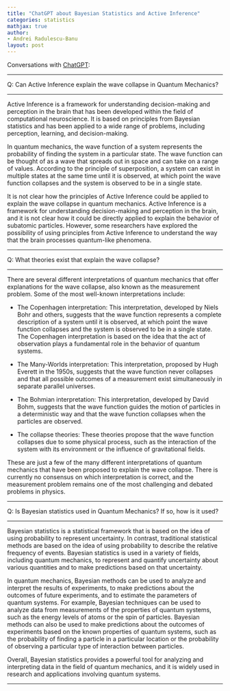 ```yaml
---
title: "ChatGPT about Bayesian Statistics and Active Inference"
categories: statistics
mathjax: true
author:
- Andrei Radulescu-Banu
layout: post
---
```


Conversations with [ChatGPT](https://openai.com/blog/chatgpt/):

---

Q: Can Active Inference explain the wave collapse in Quantum Mechanics?

---

Active Inference is a framework for understanding decision-making and perception in the brain that has been developed within the field of computational neuroscience. It is based on principles from Bayesian statistics and has been applied to a wide range of problems, including perception, learning, and decision-making.

In quantum mechanics, the wave function of a system represents the probability of finding the system in a particular state. The wave function can be thought of as a wave that spreads out in space and can take on a range of values. According to the principle of superposition, a system can exist in multiple states at the same time until it is observed, at which point the wave function collapses and the system is observed to be in a single state.

It is not clear how the principles of Active Inference could be applied to explain the wave collapse in quantum mechanics. Active Inference is a framework for understanding decision-making and perception in the brain, and it is not clear how it could be directly applied to explain the behavior of subatomic particles. However, some researchers have explored the possibility of using principles from Active Inference to understand the way that the brain processes quantum-like phenomena.

---

Q: What theories exist that explain the wave collapse?

---

There are several different interpretations of quantum mechanics that offer explanations for the wave collapse, also known as the measurement problem. Some of the most well-known interpretations include:

- The Copenhagen interpretation: This interpretation, developed by Niels Bohr and others, suggests that the wave function represents a complete description of a system until it is observed, at which point the wave function collapses and the system is observed to be in a single state. The Copenhagen interpretation is based on the idea that the act of observation plays a fundamental role in the behavior of quantum systems.

- The Many-Worlds interpretation: This interpretation, proposed by Hugh Everett in the 1950s, suggests that the wave function never collapses and that all possible outcomes of a measurement exist simultaneously in separate parallel universes.

- The Bohmian interpretation: This interpretation, developed by David Bohm, suggests that the wave function guides the motion of particles in a deterministic way and that the wave function collapses when the particles are observed.

- The collapse theories: These theories propose that the wave function collapses due to some physical process, such as the interaction of the system with its environment or the influence of gravitational fields.

These are just a few of the many different interpretations of quantum mechanics that have been proposed to explain the wave collapse. There is currently no consensus on which interpretation is correct, and the measurement problem remains one of the most challenging and debated problems in physics.

---

Q: Is Bayesian statistics used in Quantum Mechanics? If so, how is it used?

---

Bayesian statistics is a statistical framework that is based on the idea of using probability to represent uncertainty. In contrast, traditional statistical methods are based on the idea of using probability to describe the relative frequency of events. Bayesian statistics is used in a variety of fields, including quantum mechanics, to represent and quantify uncertainty about various quantities and to make predictions based on that uncertainty.

In quantum mechanics, Bayesian methods can be used to analyze and interpret the results of experiments, to make predictions about the outcomes of future experiments, and to estimate the parameters of quantum systems. For example, Bayesian techniques can be used to analyze data from measurements of the properties of quantum systems, such as the energy levels of atoms or the spin of particles. Bayesian methods can also be used to make predictions about the outcomes of experiments based on the known properties of quantum systems, such as the probability of finding a particle in a particular location or the probability of observing a particular type of interaction between particles.

Overall, Bayesian statistics provides a powerful tool for analyzing and interpreting data in the field of quantum mechanics, and it is widely used in research and applications involving quantum systems.

---